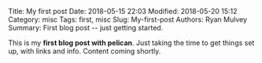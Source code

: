 Title: My first post
Date: 2018-05-15 22:03
Modified: 2018-05-20 15:12
Category: misc
Tags: first, misc
Slug: My-first-post
Authors: Ryan Mulvey
Summary: First blog post -- just getting started.

This is my **first blog post with pelican**. Just taking the time to get things set up, with links and info. Content coming shortly.